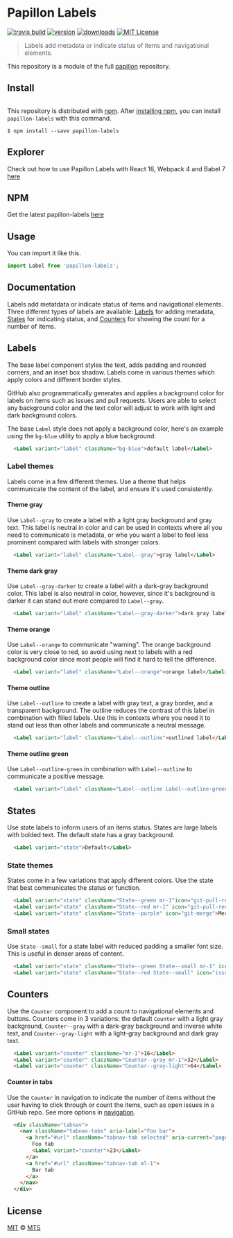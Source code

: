 # Papillon Labels

[![travis build](https://img.shields.io/travis/mts/papillon.svg?style=flat-square)](https://travis-ci.org/mts/papillon)
[![version](https://img.shields.io/npm/v/papillon-labels.svg?style=flat-square)](http://npm.im/papillon-labels)
[![downloads](https://img.shields.io/npm/dm/papillon-labels.svg?style=flat-square)](http://npm-stat.com/charts.html?package=papillon-labels&from=2018-10-13)
[![MIT License](https://img.shields.io/npm/l/papillon-labels.svg?style=flat-square)](http://opensource.org/licenses/MIT)

> Labels add metadata or indicate status of items and navigational elements.

This repository is a module of the full [papillon][papillon] repository.

## Install

<p align="left">
  <a aria-label="npm install" href="https://www.npmjs.com/package/papillon-labels">
    <img alt="" src="https://nodei.co/npm/papillon-labels.png">
  </a>
</p>

This repository is distributed with [npm][npm]. After [installing npm][install-npm], you can install `papillon-labels` with this command.

```
$ npm install --save papillon-labels
```

## Explorer
Check out how to use Papillon Labels with React 16, Webpack 4 and Babel 7 [here](https://github.com/mts/papillon/tree/master/packages/papillon-labels/explorer)

## NPM
Get the latest papillon-labels [here](https://www.npmjs.com/package/papillon-labels)

## Usage

You can import it like this.

```javascript
import Label from 'papillon-labels';
```

## Documentation

Labels add metatdata or indicate status of items and navigational elements. Three different types of labels are available: [Labels](#default-label-styles) for adding metadata, [States](#states) for indicating status, and [Counters](#counters) for showing the count for a number of items.

## Labels

The base label component styles the text, adds padding and rounded corners, and an inset box shadow. Labels come in various themes which apply colors and different border styles.

GitHub also programmatically generates and applies a background color for labels on items such as issues and pull requests. Users are able to select any background color and the text color will adjust to work with light and dark background colors.

The base `Label` style does not apply a background color, here's an example using the `bg-blue` utility to apply a blue background:

```html
  <Label variant="label" className="bg-blue">default label</Label>
```

### Label themes

Labels come in a few different themes. Use a theme that helps communicate the content of the label, and ensure it's used consistently.

#### Theme gray

Use `Label--gray` to create a label with a light gray background and gray text. This label is neutral in color and can be used in contexts where all you need to communicate is metadata, or whe you want a label to feel less prominent compared with labels with stronger colors.

```html
  <Label variant="label" className="Label--gray">gray label</Label>
```

#### Theme dark gray

Use `Label--gray-darker` to create a label with a dark-gray background color. This label is also neutral in color, however, since it's background is darker it can stand out more compared to `Label--gray`.

```html
  <Label variant="label" className="Label--gray-darker">dark gray label</Label>
```

#### Theme orange

Use `Label--orange` to communicate "warning". The orange background color is very close to red, so avoid using next to labels with a red background color since most people will find it hard to tell the difference.

```html
  <Label variant="label" className="Label--orange">orange label</Label>
```

#### Theme outline

Use `Label--outline` to create a label with gray text, a gray border, and a transparent background. The outline reduces the contrast of this label in combination with filled labels. Use this in contexts where you need it to stand out less than other labels and communicate a neutral message.

```html
  <Label variant="label" className="Label--outline">outlined label</Label>
```

#### Theme outline green

Use `Label--outline-green` in combination with `Label--outline` to communicate a positive message.

```html
  <Label variant="label" className="Label--outline Label--outline-green">green outlined label</Label>
```

## States

Use state labels to inform users of an items status. States are large labels with bolded text. The default state has a gray background.

```html
  <Label variant="state">Default</Label>
```

### State themes

States come in a few variations that apply different colors. Use the state that best communicates the status or function.

```html
  <Label variant="state" className="State--green mr-1"icon="git-pull-request">Open</Label>
  <Label variant="state" className="State--red mr-1" icon="git-pull-request">Closed</Label>
  <Label variant="state" className="State--purple" icon="git-merge">Merged</Label>
```

### Small states

Use `State--small` for a state label with reduced padding a smaller font size. This is useful in denser areas of content.

```html
  <Label variant="state" className="State--green State--small mr-1" icon="issue-opened">Open</Label>
  <Label variant="state" className="State--red State--small" icon="issue-closed">Closed</Label>
```

## Counters

Use the `Counter` component to add a count to navigational elements and buttons. Counters come in 3 variations: the default `Counter` with a light gray background, `Counter--gray` with a dark-gray background and inverse white text, and `Counter--gray-light` with a light-gray background and dark gray text.

```html
  <Label variant="counter" className="mr-1">16</Label>
  <Label variant="counter" className="Counter--gray mr-1">32</Label>
  <Label variant="counter" className="Counter--gray-light">64</Label>
```

#### Counter in tabs

Use the `Counter` in navigation to indicate the number of items without the user having to click through or count the items, such as open issues in a GitHub repo. See more options in [navigation](../navigation).

```html
  <div className="tabnav">
    <nav className="tabnav-tabs" aria-label="Foo bar">
      <a href="#url" className="tabnav-tab selected" aria-current="page">
        Foo tab
        <Label variant="counter">23</Label>
      </a>
      <a href="#url" className="tabnav-tab ml-1">
        Bar tab
      </a>
    </nav>
  </div>
```

## License

[MIT](./LICENSE) &copy; [MTS](https://github.com/mts)

[papillon]: https://github.com/mts/papillon
[docs]: https://github.com/mts/papillon/tree/master/packages/papillon-labels
[npm]: https://www.npmjs.com/package/papillon-labels
[install-npm]: https://docs.npmjs.com/getting-started/installing-node
[react]: https://github.com/facebook/react

